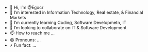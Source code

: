 - 👋 Hi, I’m @Egocr
- 👀 I’m interested in Information Technology, Real estate, & Financial Markets
- 🌱 I’m currently learning Coding, Software Developmetn, IT
- 💞️ I’m looking to collaborate on IT & Software Development
- 📫 How to reach me ...
- 😄 Pronouns: ...
- ⚡ Fun fact: ...

<!---
Egocr/Egocr is a ✨ special ✨ repository because its `README.md` (this file) appears on your GitHub profile.
You can click the Preview link to take a look at your changes.
--->
